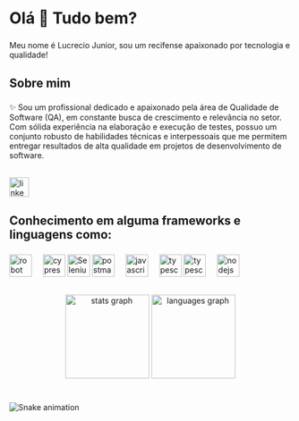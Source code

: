 <h1 align="left">Olá 👋 Tudo bem?</h1>

###

<p align="left">Meu nome é Lucrecio Junior, sou um recifense apaixonado por tecnologia e qualidade!</p>

###

<h2 align="left">Sobre mim</h2>

###

<p align="left">✨ Sou um profissional dedicado e apaixonado pela área de Qualidade de Software (QA), em constante busca de crescimento e relevância no setor. Com sólida experiência na elaboração e execução de testes, possuo um conjunto robusto de habilidades técnicas e interpessoais que me permitem entregar resultados de alta qualidade em projetos de desenvolvimento de software.</p>

<br>
<img src="https://img.shields.io/static/v1?message=LinkedIn&logo=linkedin&label=&color=0077B5&logoColor=white&labelColor=&style=for-the-badge" height="35" alt="linkedin logo"  />

###

<h2 align="left">Conhecimento em alguma frameworks e linguagens como:</h2>

###

<div align="left">
  
  <img src="https://arctouch.com/wp-content/uploads/2021/02/robot-framework-test-automation-blog-1536x864.png" height="40" alt="robot framework"  />
  <img width="12" />
  <img src="https://img.jsdelivr.com/github.com/cypress-io.png" height="40" alt="cypress"  />
  <img src="https://upload.wikimedia.org/wikipedia/commons/thumb/d/d5/Selenium_Logo.png/574px-Selenium_Logo.png" height="40" alt="Selenium"/>
  <img src="https://cdn.iconscout.com/icon/free/png-512/free-postman-3521648-2945092.png?f=webp&w=256" height="40" alt="postman"  />
  <img width="12" />
  <img src="https://cdn.jsdelivr.net/gh/devicons/devicon/icons/javascript/javascript-original.svg" height="40" alt="javascript logo"  />
  <img width="12" />
  <img src="https://cdn.jsdelivr.net/gh/devicons/devicon/icons/typescript/typescript-original.svg" height="40" alt="typescript logo"  />
  <img src="https://upload.wikimedia.org/wikipedia/commons/thumb/c/c3/Python-logo-notext.svg/115px-Python-logo-notext.svg.png" height="40" alt="typescript logo"  />
  <img width="12" />
  <img src="https://cdn.jsdelivr.net/gh/devicons/devicon/icons/nodejs/nodejs-original.svg" height="40" alt="nodejs logo"  />
  
  
</div>

###

<h2 align="left"></h2>

###

<div align="center">
  <img src="https://github-readme-stats.vercel.app/api?username=lucreciojunior&hide_title=false&hide_rank=false&show_icons=true&include_all_commits=true&count_private=true&disable_animations=false&theme=dracula&locale=en&hide_border=false" height="150" alt="stats graph"  />
  <img src="https://github-readme-stats.vercel.app/api/top-langs?username=lucreciojunior&locale=en&hide_title=false&layout=compact&card_width=320&langs_count=5&theme=dracula&hide_border=false" height="150" alt="languages graph"  />
</div>

###



###

<br clear="both">

<img src="https://raw.githubusercontent.com/maurodesouza/maurodesouza/output/snake.svg" alt="Snake animation" />

###
